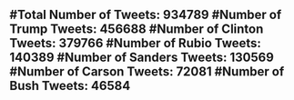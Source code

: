 #Total Number of Tweets: 934789 
#Number of Trump Tweets: 456688
#Number of Clinton Tweets: 379766
#Number of Rubio Tweets: 140389
#Number of Sanders Tweets: 130569
#Number of Carson Tweets: 72081
#Number of Bush Tweets: 46584
---
